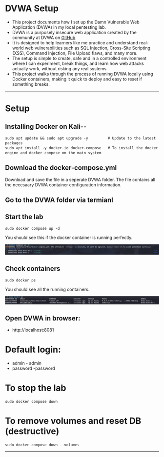 # DVWA Setup
- This project documents how I set up the Damn Vulnerable Web Application (DVWA) in my local pentesting lab.
- DVWA is a purposely insecure web application created by the community at DVWA on [GitHub](https://github.com/digininja/DVWAhttps://github.com/digininja/DVWA).
-  It is designed to help learners like me practice and understand real-world web vulnerabilities such as SQL Injection, Cross-Site Scripting (XSS), Command Injection, File Upload flaws, and many more.
- The setup is simple to create, safe and in a controlled environment where I can experiment, break things, and learn how web attacks actually work, without risking any real systems.
- This project walks through the process of running DVWA locally using Docker containers, making it quick to deploy and easy to reset if something breaks.

---
# Setup
## Installing Docker on Kali--  
```
sudo apt update && sudo apt upgrade -y         # Update to the latest packages 
sudo apt install -y docker.io docker-compose   # To install the docker engine and docker compose on the main system
```
## Download the docker-compose.yml 
Download and save the file in a seperate DVWA folder. The file contains all the necesaary DVWA container configuration information.

## Go to the DVWA folder via termianl

## Start the lab 
```
sudo docker compose up -d
```
You should see this if the docker container is running perfectly.

![](SC1.png)
## Check containers
```
sudo docker ps 
```
You should see all the running containers.

![Screenshot](SC.png)

## Open DVWA in browser:
- http://localhost:8081
# Default login: 
- admin - admin
- password -password

# To stop the lab
```
sudo docker compose down
```
# To remove volumes and reset DB (destructive)
```
sudo docker compose down --volumes
```

---





